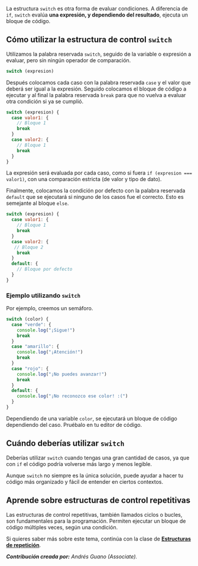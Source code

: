 La estructura `switch` es otra forma de evaluar condiciones. A diferencia de `if`, `switch` evalúa **una expresión, y dependiendo del resultado**, ejecuta un bloque de código.

## Cómo utilizar la estructura de control `switch`

Utilizamos la palabra reservada `switch`, seguido de la variable o expresión a evaluar, pero sin ningún operador de comparación.

```js
switch (expresion) 
```

Después colocamos cada caso con la palabra reservada `case` y el valor que deberá ser igual a la expresión. Seguido colocamos el bloque de código a ejecutar y al final la palabra reservada `break` para que no vuelva a evaluar otra condición si ya se cumplió.

```js
switch (expresion) {
  case valor1: {
    // Bloque 1
    break
  }
  case valor2: {
    // Bloque 1
    break
  }
}
```

La expresión será evaluada por cada caso, como si fuera `if (expresion === valor1)`, con una comparación estricta (de valor y tipo de dato).

Finalmente, colocamos la condición por defecto con la palabra reservada `default` que se ejecutará si ninguno de los casos fue el correcto. Esto es semejante al bloque `else`. 

```js
switch (expresion) {
  case valor1: {
    // Bloque 1
    break
  }
  case valor2: {
   // Bloque 2
    break
  }
  default: {
    // Bloque por defecto
  }
}
```

### Ejemplo utilizando `switch`
Por ejemplo, creemos un semáforo.

```js
switch (color) {
  case "verde": {
    console.log("¡Sigue!")
    break
  }
  case "amarillo": {
    console.log("¡Atención!")
    break
  }
  case "rojo": {
    console.log("¡No puedes avanzar!")
    break
  }
  default: {
    console.log("¡No reconozco ese color! :(")
  }
}
```

Dependiendo de una variable `color`, se ejecutará un bloque de código dependiendo del caso. Pruébalo en tu editor de código.

## Cuándo deberías utilizar `switch`

Deberías utilizar `switch` cuando tengas una gran cantidad de casos, ya que con `if` el código podría volverse más largo y menos legible. 

Aunque `switch` no siempre es la única solución, puede ayudar a hacer tu código más organizado y fácil de entender en ciertos contextos.

## Aprende sobre estructuras de control repetitivas

Las estructuras de control repetitivas, también llamados ciclos o bucles, son fundamentales para la programación. Permiten ejecutar un bloque de código múltiples veces, según una condición.

Si quieres saber más sobre este tema, continúa con la clase de **[Estructuras de repetición](https://platzi.com/home/clases/10266-javascript/70344-loop-for/)**.

***Contribución creada por:** Andrés Guano (Associate).*
